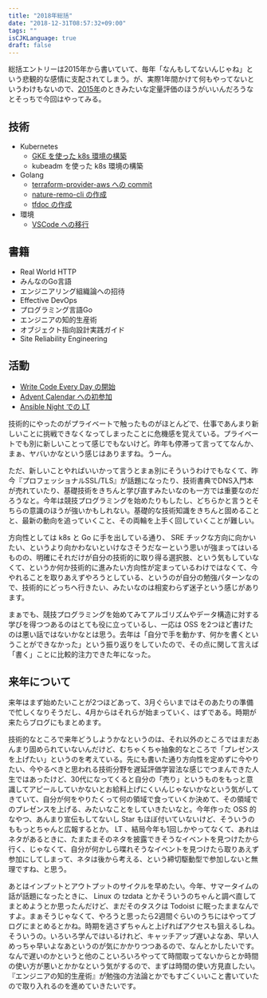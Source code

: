 ```yaml
---
title: "2018年総括"
date: "2018-12-31T08:57:32+09:00"
tags: ""
isCJKLanguage: true
draft: false
---
```


総括エントリーは2015年から書いていて、毎年「なんもしてないんじゃね」という悲観的な感情に支配されてしまう。が、実際1年間かけて何もやってないというわけもないので、[2015年](https://chroju.github.io/blog/2015/12/31/looking-back-2015/)のときみたいな定量評価のほうがいいんだろうなとそっちで今回はやってみる。

## 技術

* Kubernetes
  * [GKE を使った k8s 環境の構築](https://chroju.github.io/blog/2018/08/19/entry_kubernetes/)
  * kubeadm を使った k8s 環境の構築
* Golang
  * [terraform-provider-aws への commit](https://chroju.github.io/blog/2018/07/10/contributed_to_terraform_provider_aws/)
  * [nature-remo-cli の作成](https://chroju.github.io/blog/2018/11/03/nature_remo_cli/)
  * [tfdoc の作成](https://chroju.github.io/blog/2018/05/05/release_tfdoc/)
* 環境
  * [VSCode への移行](https://chroju.github.io/blog/2018/07/01/update_dotfiles_with_ansible/)

## 書籍

* Real World HTTP
* みんなのGo言語
* エンジニアリング組織論への招待
* Effective DevOps
* プログラミング言語Go
* エンジニアの知的生産術
* オブジェクト指向設計実践ガイド
* Site Reliability Engineering

## 活動

* [Write Code Every Day の開始](https://chroju.github.io/blog/2018/11/18/write_code_every_day_with_competitive_programming/)
* [Advent Calendar への初参加](https://chroju.github.io/blog/2018/12/05/cncf_serverless_wg/)
* [Ansible Night での LT](https://chroju.github.io/blog/2018/04/28/lt_continuous_update_ansible_role/)

技術的にやったのがプライベートで触ったものがほとんどで、仕事であんまり新しいことに挑戦できなくなってしまったことに危機感を覚えている。プライベートでも別に新しいことって感じでもないけど。昨年も停滞って言っててなんか、まぁ、ヤバいかなという感じはありますね。うーん。

ただ、新しいことやればいいかって言うとまぁ別にそういうわけでもなくて、昨今『プロフェッショナルSSL/TLS』が話題になったり、技術書典でDNS入門本が売れていたり、基礎技術をきちんと学び直すみたいなのも一方では重要なのだろうなと。今年は競技プログラミングを始めたりもしたし、どちらかと言うとそちらの意識のほうが強いかもしれない。基礎的な技術知識をきちんと固めることと、最新の動向を追っていくこと、その両輪を上手く回していくことが難しい。

方向性としては k8s と Go に手を出している通り、 SRE チックな方向に向かいたい、というより向かわないといけなさそうだなーという思いが強まってはいるものの、明確にそれだけが自分の技術的に取り得る選択肢、という気もしていなくて、というか何か技術的に進みたい方向性が定まっているわけではなくて、今やれることを取りあえずやろうとしている、というのが自分の勉強パターンなので、技術的にどっちへ行きたい、みたいなのは相変わらず迷子という感じがあります。

まぁでも、競技プログラミングを始めてみてアルゴリズムやデータ構造に対する学びを得つつあるのはとても役に立っているし、一応は OSS を2つほど書けたのは悪い話ではないかなとは思う。去年は「自分で手を動かす、何かを書くということができなかった」という振り返りをしていたので、その点に関して言えば「書く」ことに比較的注力できた年になった。

## 来年について

来年はまず始めたいことが2つほどあって、3月ぐらいまではそのあたりの準備で忙しくなりそうだし、4月からはそれらが始まっていく、はずである。時期が来たらブログにもまとめます。

技術的なところで来年どうしようかなというのは、それ以外のところではまだあんまり固められていないんだけど、むちゃくちゃ抽象的なところで「プレゼンスを上げたい」というのを考えている。先にも書いた通り方向性を定めずに今やりたい、今やるべきと思われる技術分野を遅延評価学習法な感じでつまんできた人生ではあったけど、30代になってくると自分の「売り」というものをもっと意識してアピールしていかないとお給料上げにくいんじゃないかなという気がしてきていて、自分が何をやりたくって何の領域で食っていくか決めて、その領域でのプレゼンスを上げる、みたいなことをしていきたいなと。今年作った OSS 的なやつ、あんまり宣伝もしてないし Star もほぼ付いていないけど、そういうのももっとちゃんと広報するとか。 LT 、結局今年も1回しかやってなくて、あれはネタがあるときに、たまたまそのネタを披露できそうなイベントを見つけたから行く、じゃなくて、自分が何かしら喋れそうなイベントを見つけたら取りあえず参加にしてしまって、ネタは後から考える、という締切駆動型で参加しないと無理ですね、と思う。

あとはインプットとアウトプットのサイクルを早めたい。今年、サマータイムの話が話題になったときに、 Linux の tzdata とかそういうのちゃんと調べ直してまとめようとか思ったんだけど、まだそのタスクは Todoist に眠ったままなんですよ。まぁそうじゃなくて、やろうと思ったら2週間ぐらいのうちにはやってブログにまとめるとかね。時期を逃さずちゃんと上げればアクセスも狙えるしね。そういうの。いろいろ学んではいるけれど、キャッチアップ遅いよなあ、早い人めっちゃ早いよなあというのが気にかかりつつあるので、なんとかしたいです。なんで遅いのかというと他のこといろいろやってて時間取ってないからとか時間の使い方が悪いとかかなという気がするので、まずは時間の使い方見直したい。『エンジニアの知的生産術』が勉強の方法論とかでもすごくいいこと書いていたので取り入れるのを進めていきたいです。


